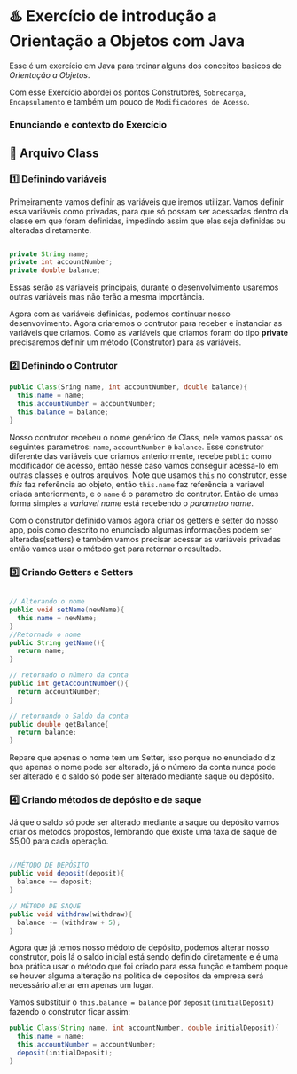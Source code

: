 #  **♨️ Exercício de introdução a Orientação a Objetos com Java**

Esse é um exercício em Java para treinar alguns dos conceitos basicos de *Orientação a Objetos*.

Com esse Exercício abordei os pontos Construtores, `Sobrecarga`, `Encapsulamento` e também um pouco de `Modificadores de Acesso`.

### Enunciando e contexto do Exercício

>

## __📂 Arquivo Class__

### __1️⃣ Definindo variáveis__


  Primeiramente vamos definir as variáveis que iremos utilizar. Vamos definir essa variáveis como privadas, para que só possam ser acessadas dentro da classe em que foram definidas, impedindo assim que elas seja definidas ou alteradas diretamente.

~~~java

private String name;
private int accountNumber;
private double balance;

~~~~

Essas serão as variáveis principais, durante o desenvolvimento usaremos outras variáveis mas não terão a mesma importância.

Agora com as variáveis definidas, podemos continuar nosso desenvovimento. Agora criaremos o contrutor para receber e instanciar as variáveis que criamos. Como as variáveis que criamos foram do tipo **private**  precisaremos definir um método (Construtor) para as variáveis.

###  __2️⃣ Definindo o Contrutor__

~~~Java
public Class(Sring name, int accountNumber, double balance){
  this.name = name;
  this.accountNumber = accountNumber;
  this.balance = balance;
}
~~~

Nosso contrutor recebeu o nome genérico de Class, nele vamos passar os seguintes parametros: ```name```, ```accountNumber``` e ```balance```. Esse construtor diferente das variáveis que criamos anteriormente, recebe `public` como modificador de acesso, então nesse caso vamos conseguir acessa-lo em outras classes e outros arquivos.
Note que usamos `this` no construtor, esse *this* faz referência ao objeto, então `this.name` faz referência a variavel criada anteriormente, e o `name` é o parametro do contrutor. Então de umas forma simples a *variavel name* está recebendo o *parametro name*.

Com o construtor definido vamos agora criar os getters e setter do nosso app, pois como descrito no enunciado algumas informações podem ser alteradas(setters) e também vamos precisar acessar as variáveis privadas então vamos usar o método get para retornar o resultado.


### __3️⃣ Criando Getters e Setters__

~~~java

// Alterando o nome
public void setName(newName){
  this.name = newName;
}
//Retornado o nome
public String getName(){
  return name;
}

// retornado o número da conta
public int getAccountNumber(){
  return accountNumber;
}

// retornando o Saldo da conta
public double getBalance{
  return balance;
}
~~~

Repare que apenas o nome tem um Setter, isso porque no enunciado diz que apenas o nome pode ser alterado, já o número da conta nunca pode ser alterado e o saldo só pode ser alterado mediante saque ou depósito.

### __4️⃣ Criando métodos de depósito e de saque__

Já que o saldo só pode ser alterado mediante a saque ou depósito vamos criar os metodos propostos, lembrando que existe uma taxa de saque de $5,00 para cada operação.

~~~java

//MÉTODO DE DEPÓSITO
public void deposit(deposit){
  balance += deposit;
}

// MÉTODO DE SAQUE
public void withdraw(withdraw){
  balance -= (withdraw + 5);
}
~~~

Agora que já temos nosso médoto de depósito, podemos alterar nosso construtor, pois lá o saldo inicial está sendo definido diretamente e é uma boa prática usar o método que foi criado para essa função e também poque se houver alguma alteração na política de depositos da empresa será necessário alterar em apenas um lugar.

Vamos substituir o ```this.balance = balance``` por ```deposit(initialDeposit)``` fazendo o construtor ficar assim:
~~~java
public Class(String name, int accountNumber, double initialDeposit){
  this.name = name;
  this.accountNumber = accountNumber;
  deposit(initialDeposit);
}
~~~
